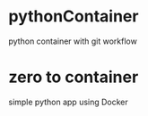 # pythonContainer
python container with git workflow

# zero to container
simple python app using Docker
